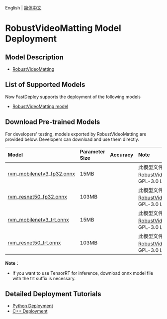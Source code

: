 English | [简体中文](README_CN.md)
# RobustVideoMatting Model Deployment

## Model Description

- [RobustVideoMatting](https://github.com/PeterL1n/RobustVideoMatting/commit/81a1093)

## List of Supported Models

Now FastDeploy supports the deployment of the following models

- [RobustVideoMatting model](https://github.com/PeterL1n/RobustVideoMatting)

## Download Pre-trained Models

For developers' testing, models exported by RobustVideoMatting are provided below. Developers can download and use them directly.

| Model                                                               | Parameter Size    | Accuracy    | Note |
|:---------------------------------------------------------------- |:----- |:----- | :------ |
| [rvm_mobilenetv3_fp32.onnx](https://bj.bcebos.com/paddlehub/fastdeploy/rvm_mobilenetv3_fp32.onnx) | 15MB ||此模型文件来源于[RobustVideoMatting](https://github.com/PeterL1n/RobustVideoMatting/commit/81a1093)，GPL-3.0 License |
| [rvm_resnet50_fp32.onnx](https://bj.bcebos.com/paddlehub/fastdeploy/rvm_resnet50_fp32.onnx) | 103MB | |此模型文件来源于[RobustVideoMatting](https://github.com/PeterL1n/RobustVideoMatting/commit/81a1093)，GPL-3.0 License |
| [rvm_mobilenetv3_trt.onnx](https://bj.bcebos.com/paddlehub/fastdeploy/rvm_mobilenetv3_trt.onnx) | 15MB | |此模型文件来源于[RobustVideoMatting](https://github.com/PeterL1n/RobustVideoMatting/commit/81a1093)，GPL-3.0 License |
| [rvm_resnet50_trt.onnx](https://bj.bcebos.com/paddlehub/fastdeploy/rvm_resnet50_trt.onnx) | 103MB | | 此模型文件来源于[RobustVideoMatting](https://github.com/PeterL1n/RobustVideoMatting/commit/81a1093)，GPL-3.0 License |

**Note**：
- If you want to use TensorRT for inference, download onnx model file with the trt suffix is necessary.

## Detailed Deployment Tutorials

- [Python Deployment](python)
- [C++ Deployment](cpp)
